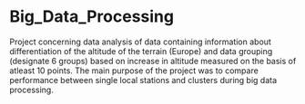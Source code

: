 # Big_Data_Processing
Project concerning data analysis of data containing information about differentiation of the altitude of the terrain (Europe) and data grouping (designate 6 groups) based on increase in altitude measured on the basis of atleast 10 points. The main purpose of the project was to compare performance between single local stations and clusters during big data processing.
